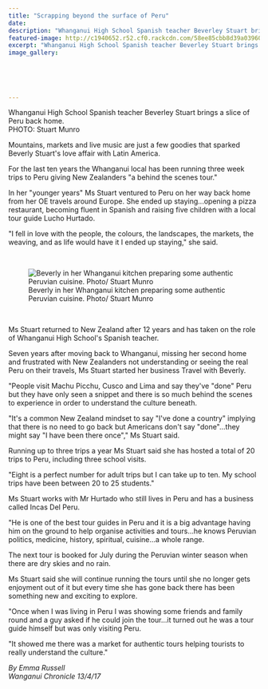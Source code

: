 ```yaml
---
title: "Scrapping beyond the surface of Peru"
date: 
description: "Whanganui High School Spanish teacher Beverley Stuart brings a slice of Peru back home..."
featured-image: http://c1940652.r52.cf0.rackcdn.com/58ee85cbb8d39a03960003bf/Beverley-Stuart-Peru-13-April-2017.jpg
excerpt: "Whanganui High School Spanish teacher Beverley Stuart brings a slice of Peru back home."
image_gallery:
    
    
    
    
    
---
```


<p>Whanganui High School Spanish teacher Beverley Stuart brings a slice of Peru back home.&nbsp;<br />PHOTO: Stuart Munro</p>
<p>Mountains, markets and live music are just a few goodies that sparked Beverly Stuart's love affair with Latin America.</p>
<p>For the last ten years the Whanganui local has been running three week trips to Peru giving New Zealanders "a behind the scenes tour."</p>
<p>In her "younger years" Ms Stuart ventured to Peru on her way back home from her OE travels around Europe. She ended up staying...opening a pizza restaurant, becoming fluent in Spanish and raising five children with a local tour guide Lucho Hurtado.</p>
<p>"I fell in love with the people, the colours, the landscapes, the markets, the weaving, and as life would have it I ended up staying," she said. &nbsp;</p>
<p>&nbsp;</p>
<figure><img src="http://media.nzherald.co.nz/webcontent/image/jpg/201715/SCCZEN_110417WCSMPeru2_620x310.jpg" alt="Beverly in her Whanganui kitchen preparing some authentic Peruvian cuisine. Photo/ Stuart Munro " /><figcaption>Beverly in her Whanganui kitchen preparing some authentic Peruvian cuisine. Photo/ Stuart Munro</figcaption></figure>
<p>&nbsp;&nbsp;</p>
<p>Ms Stuart returned to New Zealand after 12 years and has taken on the role of Whanganui High School's Spanish teacher.</p>
<p>Seven years after moving back to Whanganui, missing her second home and frustrated with New Zealanders not understanding or seeing the real Peru on their travels, Ms Stuart started her business Travel with Beverly.</p>
<p>"People visit Machu Picchu, Cusco and Lima and say they've "done" Peru but they have only seen a snippet and there is so much behind the scenes to experience in order to understand the culture beneath.</p>
<p>"It's a common New Zealand mindset to say "I've done a country" implying that there is no need to go back but Americans don't say "done"...they might say "I have been there once"," Ms Stuart said.</p>
<p>Running up to three trips a year Ms Stuart said she has hosted a total of 20 trips to Peru, including three school visits.</p>
<p>"Eight is a perfect number for adult trips but I can take up to ten. My school trips have been between 20 to 25 students."</p>
<p>Ms Stuart works with Mr Hurtado who still lives in Peru and has a business called Incas Del Peru.</p>
<p>"He is one of the best tour guides in Peru and it is a big advantage having him on the ground to help organise activities and tours...he knows Peruvian politics, medicine, history, spiritual, cuisine...a whole range.</p>
<p>The next tour is booked for July during the Peruvian winter season when there are dry skies and no rain.</p>
<p>Ms Stuart said she will continue running the tours until she no longer gets enjoyment out of it but every time she has gone back there has been something new and exciting to explore.</p>
<p>"Once when I was living in Peru I was showing some friends and family round and a guy asked if he could join the tour...it turned out he was a tour guide himself but was only visiting Peru.</p>
<p>"It showed me there was a market for authentic tours helping tourists to really understand the culture."</p>
<p class="clear syndicator"><em>By Emma Russell</em><br /><em>Wanganui Chronicle 13/4/17&nbsp;</em></p>

